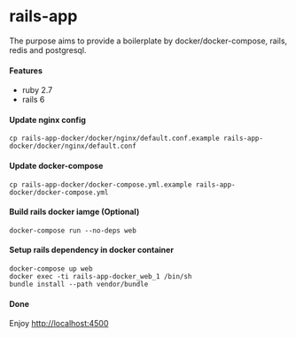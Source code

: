 # rails-app
The purpose aims to provide a boilerplate by docker/docker-compose, rails, redis and postgresql.

#### Features
- ruby 2.7
- rails 6


#### Update nginx config
```
cp rails-app-docker/docker/nginx/default.conf.example rails-app-docker/docker/nginx/default.conf
```


#### Update docker-compose
```
cp rails-app-docker/docker-compose.yml.example rails-app-docker/docker-compose.yml
```


#### Build rails docker iamge (Optional)
```
docker-compose run --no-deps web
```


#### Setup rails dependency in docker container
```
docker-compose up web
docker exec -ti rails-app-docker_web_1 /bin/sh
bundle install --path vendor/bundle
```


#### Done
Enjoy [http://localhost:4500](http://localhost:4500)
